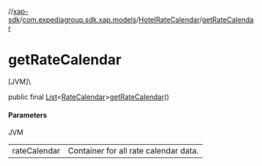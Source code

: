 //[xap-sdk](../../../index.md)/[com.expediagroup.sdk.xap.models](../index.md)/[HotelRateCalendar](index.md)/[getRateCalendar](get-rate-calendar.md)

# getRateCalendar

[JVM]\

public final [List](https://docs.oracle.com/javase/8/docs/api/java/util/List.html)&lt;[RateCalendar](../-rate-calendar/index.md)&gt;[getRateCalendar](get-rate-calendar.md)()

#### Parameters

JVM

| | |
|---|---|
| rateCalendar | Container for all rate calendar data. |
